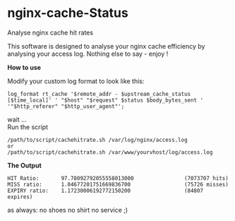 # nginx-cache-Status
Analyse nginx cache hit rates

This software is designed to analyse your nginx cache efficiency by analysing your access log.
Nothing else to say - enjoy !


**How to use**

Modify your custom log format to look like this:  
```
log_format rt_cache '$remote_addr - $upstream_cache_status [$time_local]' ' "$host" "$request" $status $body_bytes_sent ' '"$http_referer" "$http_user_agent"';
```
wait ...  
Run the script

```
/path/to/script/cachehitrate.sh /var/log/nginx/access.log
or
/path/to/script/cachehitrate.sh /var/www/yourvhost/log/access.log
```

**The Output**
```
HIT Ratio:       97.78092792055558013000                (7073707 hits)  
MISS ratio:      1.04677201751669836700                 (75726 misses)  
EXPIRY ratio:    1.17230006192772150200                 (84807 expires)  
```

as always: no shoes no shirt no service ;)
